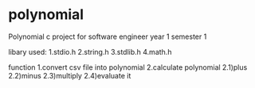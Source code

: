 # polynomial
Polynomial c project for software engineer year 1 semester 1

libary used:
1.stdio.h 
2.string.h 
3.stdlib.h
4.math.h

function 1.convert csv file into polynomial 
2.calculate polynomial
2.1)plus
2.2)minus
2.3)multiply
2.4)evaluate it
